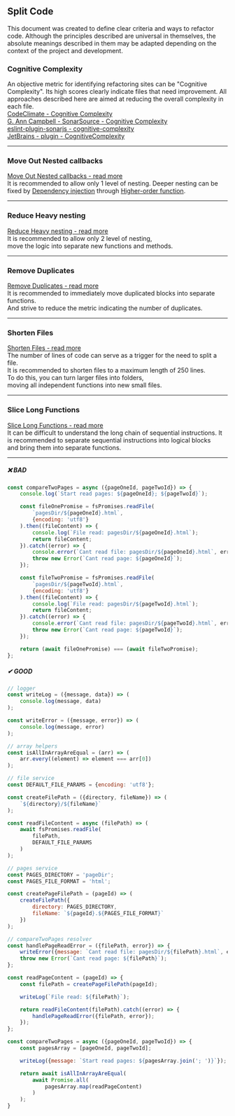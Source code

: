 ## Split Code

This document was created to define clear criteria and ways to refactor code.
Although the principles described are universal in themselves, the absolute meanings described in them may be adapted
depending on the context of the project and development.

### Cognitive Complexity
An objective metric for identifying refactoring sites can be "Cognitive Complexity".
Its high scores clearly indicate files that need improvement.
All approaches described here are aimed at reducing the overall complexity in each file.  
[CodeClimate - Cognitive Complexity](https://docs.codeclimate.com/docs/cognitive-complexity)  
[G. Ann Campbell - SonarSource - Cognitive Complexity](https://www.sonarsource.com/docs/CognitiveComplexity.pdf)  
[eslint-plugin-sonarjs - cognitive-complexity](https://github.com/SonarSource/eslint-plugin-sonarjs/blob/master/docs/rules/cognitive-complexity.md)  
[JetBrains - plugin - CognitiveComplexity](https://plugins.jetbrains.com/plugin/12024-cognitivecomplexity)

---

### Move Out Nested callbacks

[Move Out Nested callbacks - read more](./moveOutNestedCallbacks.md)  
It is recommended to allow only 1 level of nesting.
Deeper nesting can be fixed by
[Dependency injection](https://en.wikipedia.org/wiki/Dependency_injection) through
[Higher-order function](https://en.wikipedia.org/wiki/Higher-order_function#JavaScript).

---

### Reduce Heavy nesting

[Reduce Heavy nesting - read more](./reduceHeavyNesting.md)  
It is recommended to allow only 2 level of nesting,  
move the logic into separate new functions and methods.

---

### Remove Duplicates

[Remove Duplicates - read more](./removeDuplicates.md)  
It is recommended to immediately move duplicated blocks into separate functions.  
And strive to reduce the metric indicating the number of duplicates.

---

### Shorten Files

[Shorten Files - read more](./shortenFiles.md)  
The number of lines of code can serve as a trigger for the need to split a file.  
It is recommended to shorten files to a maximum length of 250 lines.  
To do this, you can turn larger files into folders,  
moving all independent functions into new small files.

---

### Slice Long Functions

[Slice Long Functions - read more](./sliceLongFunctions.md)  
It can be difficult to understand the long chain of sequential instructions.
It is recommended to separate sequential instructions into logical blocks  
and bring them into separate functions.

---

##### ❌ BAD

```javascript
const compareTwoPages = async ({pageOneId, pageTwoId}) => {
    console.log(`Start read pages: ${pageOneId}; ${pageTwoId}`);

    const fileOnePromise = fsPromises.readFile(
        `pagesDir/${pageOneId}.html`,
        {encoding: 'utf8'}
    ).then((fileContent) => {
        console.log(`File read: pagesDir/${pageOneId}.html`);
        return fileContent;
    }).catch((error) => {
        console.error(`Cant read file: pagesDir/${pageOneId}.html`, error)
        throw new Error(`Cant read page: ${pageOneId}`);
    });

    const fileTwoPromise = fsPromises.readFile(
        `pagesDir/${pageTwoId}.html`,
        {encoding: 'utf8'}
    ).then((fileContent) => {
        console.log(`File read: pagesDir/${pageTwoId}.html`);
        return fileContent;
    }).catch((error) => {
        console.error(`Cant read file: pagesDir/${pageTwoId}.html`, error)
        throw new Error(`Cant read page: ${pageTwoId}`);
    });

    return (await fileOnePromise) === (await fileTwoPromise);
};

```

##### ✔ GOOD

```javascript
// logger
const writeLog = ({message, data}) => (
    console.log(message, data)
);

const writeError = ({message, error}) => (
    console.log(message, error)
);
```

```javascript
// array helpers
const isAllInArrayAreEqual = (arr) => (
    arr.every((element) => element === arr[0])
);
```

```javascript
// file service
const DEFAULT_FILE_PARAMS = {encoding: 'utf8'};

const createFilePath = ({directory, fileName}) => (
    `${directory}/${fileName}`
);

const readFileContent = async (filePath) => (
    await fsPromises.readFile(
        filePath,
        DEFAULT_FILE_PARAMS
    )
);
````

```javascript
// pages service
const PAGES_DIRECTORY = 'pageDir';
const PAGES_FILE_FORMAT = 'html';

const createPageFilePath = (pageId) => (
    createFilePath({
        directory: PAGES_DIRECTORY,
        fileName: `${pageId}.${PAGES_FILE_FORMAT}`
    })
);
```

```javascript
// compareTwoPages resolver
const handlePageReadError = ({filePath, error}) => {
    writeError({message: `Cant read file: pagesDir/${filePath}.html`, error})
    throw new Error(`Cant read page: ${filePath}`);
};

const readPageContent = (pageId) => {
    const filePath = createPageFilePath(pageId);

    writeLog(`File read: ${filePath}`);

    return readFileContent(filePath).catch((error) => {
        handlePageReadError({filePath, error});
    });
};

const compareTwoPages = async ({pageOneId, pageTwoId}) => {
    const pagesArray = [pageOneId, pageTwoId];

    writeLog({message: `Start read pages: ${pagesArray.join('; ')}`});

    return await isAllInArrayAreEqual(
        await Promise.all(
            pagesArray.map(readPageContent)
        )
    );
}
```

